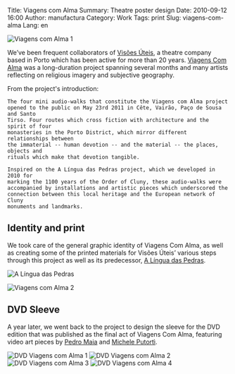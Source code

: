 Title: Viagens com Alma
Summary: Theatre poster design
Date: 2010-09-12 16:00
Author: manufactura
Category: Work
Tags: print
Slug: viagens-com-alma
Lang: en

![Viagens com Alma 1]({filename}/media/viagens-com-alma-1.png)

We’ve been frequent collaborators of [Visões Úteis](http://visoesuteis.pt
"Visões Úteis"), a theatre company based in Porto which has been active for
more than 20 years. [Viagens Com Alma](http://viagenscomalma.eu/ "Viagens com
Alma") was a long-duration project spanning several months and many artists
reflecting on religious imagery and subjective geography.

From the project's introduction:

    The four mini audio-walks that constitute the Viagens com Alma project
    opened to the public on May 23rd 2011 in Cête, Vairão, Paço de Sousa and Santo
    Tirso. Four routes which cross fiction with architecture and the spirit of four
    monasteries in the Porto District, which mirror different relationships between
    the immaterial -- human devotion -- and the material -- the places, objects and
    rituals which make that devotion tangible.

    Inspired on the A Língua das Pedras project, which we developed in 2010 for
    marking the 1100 years of the Order of Cluny, these audio-walks were
    accompanied by installations and artistic pieces which underscored the
    connection between this local heritage and the European network of Cluny
    monuments and landmarks.

## Identity and print

We took care of the general graphic identity of Viagens Com Alma, as well as
creating some of the printed materials for Visões Úteis’ various steps through
this project as well as its predecessor, [A Língua das
Pedras](http://visoesuteis.pt/en/component/k2/item/183-cluny-a-l%C3%ADngua-das-pedras).

![A Língua das Pedras]({filename}/media/lingua-das-pedras.png)

![Viagens com Alma 2]({filename}/media/viagens-com-alma-2.png)

## DVD Sleeve

A year later, we went back to the project to design the sleeve for the DVD edition that was published as the final act of Viagens Com Alma, featuring video art pieces by [Pedro Maia](http://pedromaia.net) and [Michele Putortì](http://micheleputorti.com).

![DVD Viagens com Alma 1]({filename}/media/viagens-com-alma-dvd-1.jpg)
![DVD Viagens com Alma 2]({filename}/media/viagens-com-alma-dvd-2.jpg)
![DVD Viagens com Alma 3]({filename}/media/viagens-com-alma-dvd-3.jpg)
![DVD Viagens com Alma 4]({filename}/media/viagens-com-alma-dvd-4.jpg)
